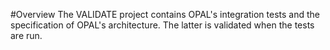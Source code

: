 #Overview
The VALIDATE project contains OPAL's integration tests and the specification of OPAL's architecture. The latter is validated when the tests are run.